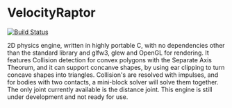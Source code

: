 # VelocityRaptor
[![Build Status](https://upload.wikimedia.org/wikipedia/commons/f/f8/License_icon-mit-88x31-2.svg)]()

2D physics engine, written in highly portable C, with no dependencies other than the standard library and glfw3, glew and OpenGL for rendering. It features Collision detection for convex polygons with the Separate Axis Theorum, and it can support concanve shapes, by using ear clipping to turn concave shapes into triangles. Collision's are resolved with impulses, and for bodies with two contacts, a mini-block solver will solve them together. The only joint currently available is the distance joint. This engine is still under development and not ready for use. 
